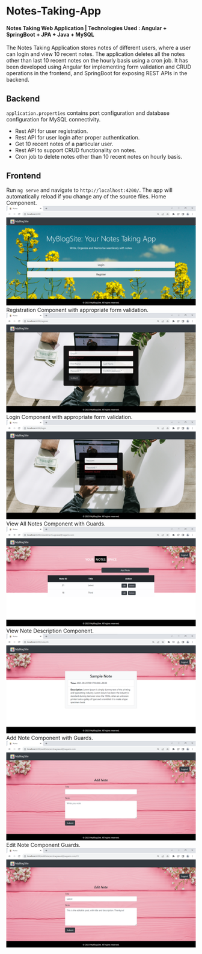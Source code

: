 # Notes-Taking-App
#### Notes Taking Web Application | Technologies Used : Angular + SpringBoot + JPA + Java + MySQL 

The Notes Taking Application stores notes of different users, where a user can login and view 10 recent notes. The application deletes all the notes other than last 10 recent notes on the hourly basis using a cron job. It has been developed using Angular for implementing form validation and CRUD operations in the frontend, and SpringBoot for exposing REST APIs in the backend.

## Backend
`application.properties` contains port configuration and database configuration for MySQL connectivity.
<ul>
  <li>Rest API for user registration.</li>
  <li>Rest API for user login  after proper authentication.</li>
  <li>Get 10 recent notes of a particular user.</li>
  <li>Rest API to support CRUD functionality on notes.</li>
  <li>Cron job to delete notes other than 10 recent notes on hourly basis.</li>
</ul>

## Frontend
Run `ng serve` and navigate to `http://localhost:4200/`. The app will automatically reload if you change any of the source files.
Home Component.
    <img src="./Frontend-Application/src/assets/Screenshot 2023-09-22 162350.png">
Registration Component with appropriate form validation.<br>
    <img src="./Frontend-Application/src/assets/Screenshot 2023-09-22 162452.png">
Login Component with appropriate form validation.<br>
    <img src="./Frontend-Application/src/assets/Screenshot 2023-09-22 162436.png">
View All Notes Component with Guards.<br>
    <img src="./Frontend-Application/src/assets/Screenshot 2023-09-22 163943.png">
View Note Description Component.<br>
    <img src="./Frontend-Application/src/assets/Screenshot 2023-09-23 150235.png">
Add Note Component with Guards.<br>
    <img src="./Frontend-Application/src/assets/Screenshot 2023-09-22 163959.png">
Edit Note Component Guards.<br>
    <img src="./Frontend-Application/src/assets/Screenshot 2023-09-22 164042.png">
